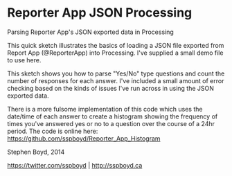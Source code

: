 Reporter App JSON Processing
============================

Parsing Reporter App's JSON exported data in Processing

This quick sketch illustrates the basics of loading a JSON file exported from Report App (@ReporterApp) into Processing. I've supplied a small demo file to use here. 

This sketch shows you how to parse "Yes/No" type questions and count the number of responses for each answer. I've included a small amount of error checking based on the kinds of issues I've run across in using the JSON exported data.

There is a more fulsome implementation of this code which uses the date/time of each answer to create a histogram 
showing the frequency of times you've answered yes or no to a question over the course of a 24hr period. The code
is online here:
https://github.com/sspboyd/Reporter_App_Histogram

Stephen Boyd, 2014

https://twitter.com/sspboyd | http://sspboyd.ca
